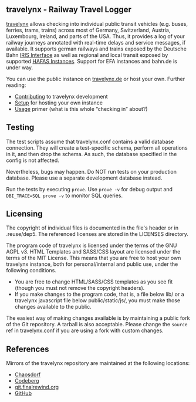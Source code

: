 travelynx - Railway Travel Logger
---

[travelynx](https://finalrewind.org/projects/travelynx/) allows checking into
individual public transit vehicles (e.g. buses, ferries, trams, trains) across
most of Germany, Switzerland, Austria, Luxembourg, Ireland, and parts of the
USA. Thus, it provides a log of your railway journeys annotated with real-time
delays and service messages, if available. It supports german railways and
trains exposed by the Deutsche Bahn [IRIS
Interface](https://finalrewind.org/projects/Travel-Status-DE-IRIS/) as well as
regional and local transit exposed by supported [HAFAS
Instances](https://finalrewind.org/projects/Travel-Status-DE-HAFAS/).  Support
for EFA instances and bahn.de is under way.

You can use the public instance on [travelynx.de](https://travelynx.de) or
host your own. Further reading:

* [Contributing](doc/contributing.md) to travelynx development
* [Setup](doc/setup.md) for hosting your own instance
* [Usage](doc/usage.md) primer (what is this whole “checking in” about?)

## Testing

The test scripts assume that travelynx.conf contains a valid database
connection. They will create a test-specific schema, perform all operations in
it, and then drop the schema. As such, the database specified in the config is
not affected.

Nevertheless, bugs may happen. Do NOT run tests on your production database.
Please use a separate development database instead.

Run the tests by executing `prove`. Use `prove -v` for debug output and
`DBI_TRACE=SQL prove -v` to monitor SQL queries.

## Licensing

The copyright of individual files is documented in the file's header or in
.reuse/dep5. The referenced licenses are stored in the LICENSES directory.

The program code of travelynx is licensed under the terms of the GNU AGPL v3.
HTML Templates and SASS/CSS layout are licensed under the terms of the MIT
License. This means that you are free to host your own travelynx instance,
both for personal/internal and public use, under the following conditions.

* You are free to change HTML/SASS/CSS templates as you see fit (though you
  must not remove the copyright headers).
* If you make changes to the program code, that is, a file below lib/ or a
  travelynx javascript file below public/static/js/, you must make those
  changes available to the public.

The easiest way of making changes available is by maintaining a public fork of
the Git repository. A tarball is also acceptable. Please change the `source`
ref in travelynx.conf if you are using a fork with custom changes.

## References

Mirrors of the travelynx repository are maintained at the following locations:

* [Chaosdorf](https://chaosdorf.de/git/derf/travelynx)
* [Codeberg](https://codeberg.org/derf/travelynx)
* [git.finalrewind.org](https://git.finalrewind.org/travelynx/)
* [GitHub](https://github.com/derf/travelynx)
